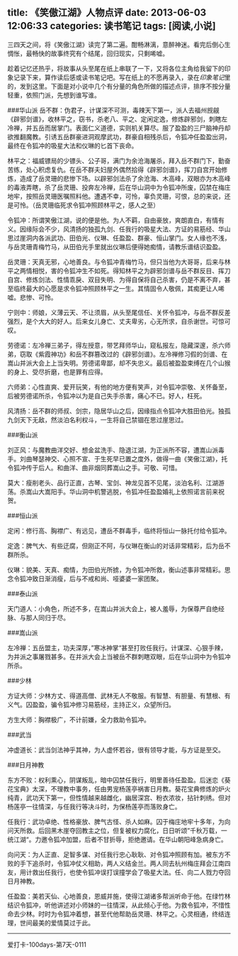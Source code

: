 title: 《笑傲江湖》人物点评
date: 2013-06-03 12:06:33
categories: 读书笔记
tags: [阅读,小说]
---
三四天之间，将《笑傲江湖》读完了第二遍。酣畅淋漓，意醉神迷。看完后倒心生惆怅，最畅快的故事终究有个结尾，回归现实，只剩唏嘘。

趁着记忆还热乎，将故事从头至尾在纸上串联了一下，又将各位主角给我留下的印象记录下来，算作读后感或读书笔记吧。写在纸上的不愿再录入，录在*印象笔记*里的，发到这里。下面是对小说中几个有分量的角色所做的描述点评，排序不按分量轻重，依照门派，先想到谁写谁。

###华山派
岳不群：伪君子，计谋深不可测，毒辣天下第一，派人去福州觊觎《辟邪剑谱》，收林平之，窃书，杀老八、平之、定闲定逸，修炼辟邪剑，刺瞎左冷禅，并五岳而居掌门。表面仁义道德，实则机关算尽。服了盈盈的三尸脑神丹却欲推翻魔教。引诱五岳群豪进洞观摩武功，群豪自相残杀后，令狐冲任盈盈出洞，最终在令狐冲的吸星大法和仪琳的匕首下丧命。

林平之：福威镖局的少镖头、公子哥，满门为余沧海屠杀，拜入岳不群门下，勤奋苦练，处心积虑复仇。在岳不群夫妇屋外偶然拾得《辟邪剑谱》，挥刀自宫开始修炼，造成了岳灵珊的悲惨下场。以辟邪剑法杀了余沧海、木高峰，双眼亦为木高峰的毒液弄瞎，杀了岳灵珊、投奔左冷禅，后在华山洞中为令狐冲所废，囚禁在梅庄地牢，按照岳灵珊医嘱照料他。遭遇不幸，可怜，辜负灵珊，可恨，总的来说，还是可怜。（岳灵珊临死求令狐冲照顾林平之，感人之至）

令狐冲：所谓笑傲江湖，说的便是他。为人不羁，自由豪放，爽朗直白，有情有义。因缘际会不少，风清扬的独孤九剑、任我行的吸星大法、方证的易筋经、华山思过崖洞内各派武功、田伯光、仪琳、任盈盈、群豪、恒山掌门。女人缘也不浅，与岳灵珊青梅竹马，从田伯光手里就出仪琳后便得她痴情，请教乐谱结识盈盈。

岳灵珊：天真无邪，心地善良。与令狐冲青梅竹马，但只当他为大哥哥，后来与林平之两情相悦，害的令狐冲生不如死。得知林平之为辟邪剑谱与岳不群反目、挥刀自宫、修炼剑法、性情乖戾、双目失明、为得自保将自己杀害，仍是不离不弃，甚至临终最大的心愿是求令狐冲照顾林平之一生。其情固令人敬佩，其痴更让人唏嘘。悲惨、可怜。

宁则中：师娘，义薄云天、不让须眉，从头至尾信任、关怀令狐冲，与岳不群反差强烈，是个大大的好人。后来女儿身亡、丈夫卑劣，心无所求，自杀谢世。可惊可叹。

劳德诺：左冷禅三弟子，得左授意，带艺拜师华山，窥私报左，隐藏深邃，杀六师弟，窃取《紫霞神功》和岳不群篡改过的《辟邪剑谱》。左冷禅修习假的剑谱、在嵩山并派大会上上当失明。劳德诺卑鄙，却不失忠义。最后被盈盈束缚在几个山猴的身上、受尽折磨，也是罪有应得。

六师弟：心性直爽、爱开玩笑，有他的地方便有笑声，对令狐冲崇敬、关怀备至，后被劳德诺所杀，令狐冲以为是自己失手杀害，痛心不已。好人，枉死。

风清扬：岳不群的师叔、剑宗，隐居华山之后，因缘指点令狐冲大胜田伯光。独孤九剑天下无敌，然淡泊名利权斗，一生将自己禁锢在思过崖思过。

###衡山派
<!--more-->
刘正风：与魔教曲洋交好、想金盆洗手、隐退江湖，为正派所不容，遭嵩山派毒手。刘曲琴瑟神交、心照不宣、于生死早已置之度外，做得一曲《笑傲江湖》，托令狐冲传于后人。和曲洋、曲非烟同葬嵩山之手。可敬、可惜。

莫大：瘦削老头、品行正直，古琴、宝剑、神龙见首不见尾，淡泊名利、江湖游荡。杀嵩山大嵩阳手。华山洞中机警逃脱，令狐冲任盈盈婚礼上依照诺言前来祝贺。

###恒山派

定闲：修行高、胸襟广、有远见，遭岳不群毒手，临终将恒山一脉托付给令狐冲。

定逸：脾气大、有些迂腐，但刚正不阿，与仪琳在衡山的对话非常精彩，后为岳不群所杀。

仪琳：貌美、天真、痴情，为田伯光所掳，为令狐冲所救，衡山述事非常精彩。思念令狐冲致日渐消瘦，后与不戒和尚、哑婆婆一家团聚。

###泰山派

天门道人：小角色，所述不多，在嵩山并派大会上，被人羞辱，为保尊严自绝经脉、与那人同归于尽。

###嵩山派

左冷禅：五岳盟主，功夫深厚，”寒冰神掌“甚至打败任我行。计谋深、心狠手辣，为并派之事屠戮甚多。在并派大会上当被岳不群刺瞎双眼，后在华山洞中为令狐冲所杀。

###少林

方证大师：少林方丈、得道高僧、武林无人不敬服。有智慧、有胆量、有慧根、有义气。囚盈盈，骗令狐冲修习易筋经，主持正义，众望所归。

方生大师：胸襟极广，不计前嫌，全力救助令狐冲。

###武当

冲虚道长：武当剑法神乎其神，为人虚怀若谷，很有领导才能，与方证是至交。

###日月神教

东方不败：权利熏心，阴谋叛乱，暗中囚禁任我行，明里善待任盈盈。后迷恋《葵花宝典》太深，不理教中事务，任由男宠杨莲亭祸害日月教。葵花宝典修炼的炉火纯青，武功天下第一，但性情越来越雌化，幽居深宫、粉衣浓妆，拈针刺绣。但对杨莲亭一往情深，与任我行等决斗时，为保杨莲亭而落败身亡。

任我行：武功卓绝、性格豪放、脾气古怪、杀人如麻。囚于梅庄地牢十多年，为向问天所救。后回黑木崖夺回教主之位，但复被权力腐化，日日听颂”千秋万载，一统江湖“。力邀令狐冲加盟，后者不甘折辱，拒绝邀请。在华山朝阳峰急病身亡。

向问天：为人正直、足智多谋、对任我行忠心耿耿、对令狐冲照顾有加。被东方不败的手下追杀时，令狐冲仗义相助，两人义结金兰。两人同去杭州梅庄拜会江南四友，用计救出任我行，也使令狐冲误打误撞学会了吸星大法。任、向二人戮力夺回日月神教。

任盈盈：美若天仙、心地善良，恩威并施，使得江湖诸多帮派听命于他。在绿竹林结识令狐冲，听他讲述对小师妹的一往情深，从此倾心于他。为救令狐冲，不惜性命去少林。时时为令狐冲着想，甚至代他帮助岳灵珊、林平之。心灵相通，终结连理，世间最美的爱情莫过于此。

---
爱打卡-100days-第7天-0111




